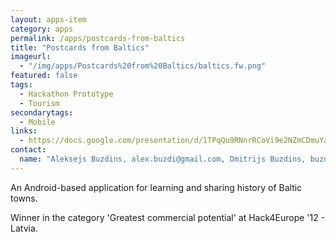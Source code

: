 ```yaml
---
layout: apps-item
category: apps
permalink: /apps/postcards-from-baltics
title: "Postcards from Baltics"
imageurl:
  - "/img/apps/Postcards%20from%20Baltics/baltics.fw.png"
featured: false
tags:
  - Hackathon Prototype
  - Tourism
secondarytags:
  - Mobile
links:
  - https://docs.google.com/presentation/d/1TPqQu9RNnrRCoVi9e2NZmCDmuYaaWAhYolRp5Dqoqy0/edit#slide=id.p
contact: 
  name: "Aleksejs Buzdins, alex.buzdi@gmail.com, Dmitrijs Buzdins, buzdin@gmail.com, Dmitrijs Vrublevskis, d.vrublevskis@gmail.com "
---
```


An Android-based application for learning and sharing history of Baltic towns. 

Winner in the category 'Greatest commercial potential' at Hack4Europe '12 - Latvia.
